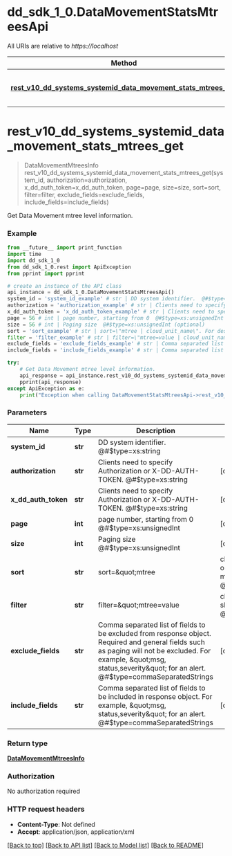 # dd_sdk_1_0.DataMovementStatsMtreesApi

All URIs are relative to *https://localhost*

Method | HTTP request | Description
------------- | ------------- | -------------
[**rest_v10_dd_systems_systemid_data_movement_stats_mtrees_get**](DataMovementStatsMtreesApi.md#rest_v10_dd_systems_systemid_data_movement_stats_mtrees_get) | **GET** /rest/v1.0/dd-systems/{SYSTEM-ID}/data-movement/stats/mtrees | Get Data Movement mtree level information.


# **rest_v10_dd_systems_systemid_data_movement_stats_mtrees_get**
> DataMovementMtreesInfo rest_v10_dd_systems_systemid_data_movement_stats_mtrees_get(system_id, authorization=authorization, x_dd_auth_token=x_dd_auth_token, page=page, size=size, sort=sort, filter=filter, exclude_fields=exclude_fields, include_fields=include_fields)

Get Data Movement mtree level information.

### Example
```python
from __future__ import print_function
import time
import dd_sdk_1_0
from dd_sdk_1_0.rest import ApiException
from pprint import pprint

# create an instance of the API class
api_instance = dd_sdk_1_0.DataMovementStatsMtreesApi()
system_id = 'system_id_example' # str | DD system identifier.  @#$type=xs:string
authorization = 'authorization_example' # str | Clients need to specify Authorization or X-DD-AUTH-TOKEN.  @#$type=xs:string (optional)
x_dd_auth_token = 'x_dd_auth_token_example' # str | Clients need to specify Authorization or X-DD-AUTH-TOKEN.  @#$type=xs:string (optional)
page = 56 # int | page number, starting from 0  @#$type=xs:unsignedInt (optional)
size = 56 # int | Paging size  @#$type=xs:unsignedInt (optional)
sort = 'sort_example' # str | sort=\"mtree | cloud_unit_name\". For descending order, prefix the key with a dash (-). Ex: -mtree  @#$type=dataMovementMtreesSortQuery (optional)
filter = 'filter_example' # str | filter=\"mtree=value | cloud_unit_name=value\". value should be a valid regular expression.  @#$type=dataMovementMtreesFilterQuery (optional)
exclude_fields = 'exclude_fields_example' # str | Comma separated list of fields to be excluded from response object. Required and general fields such as paging will not be excluded. For example, \"msg, status,severity\" for an alert.  @#$type=commaSeparatedStrings (optional)
include_fields = 'include_fields_example' # str | Comma separated list of fields to be included in response object. For example, \"msg, status,severity\" for an alert.  @#$type=commaSeparatedStrings (optional)

try:
    # Get Data Movement mtree level information.
    api_response = api_instance.rest_v10_dd_systems_systemid_data_movement_stats_mtrees_get(system_id, authorization=authorization, x_dd_auth_token=x_dd_auth_token, page=page, size=size, sort=sort, filter=filter, exclude_fields=exclude_fields, include_fields=include_fields)
    pprint(api_response)
except ApiException as e:
    print("Exception when calling DataMovementStatsMtreesApi->rest_v10_dd_systems_systemid_data_movement_stats_mtrees_get: %s\n" % e)
```

### Parameters

Name | Type | Description  | Notes
------------- | ------------- | ------------- | -------------
 **system_id** | **str**| DD system identifier.  @#$type&#x3D;xs:string | 
 **authorization** | **str**| Clients need to specify Authorization or X-DD-AUTH-TOKEN.  @#$type&#x3D;xs:string | [optional] 
 **x_dd_auth_token** | **str**| Clients need to specify Authorization or X-DD-AUTH-TOKEN.  @#$type&#x3D;xs:string | [optional] 
 **page** | **int**| page number, starting from 0  @#$type&#x3D;xs:unsignedInt | [optional] 
 **size** | **int**| Paging size  @#$type&#x3D;xs:unsignedInt | [optional] 
 **sort** | **str**| sort&#x3D;\&quot;mtree | cloud_unit_name\&quot;. For descending order, prefix the key with a dash (-). Ex: -mtree  @#$type&#x3D;dataMovementMtreesSortQuery | [optional] 
 **filter** | **str**| filter&#x3D;\&quot;mtree&#x3D;value | cloud_unit_name&#x3D;value\&quot;. value should be a valid regular expression.  @#$type&#x3D;dataMovementMtreesFilterQuery | [optional] 
 **exclude_fields** | **str**| Comma separated list of fields to be excluded from response object. Required and general fields such as paging will not be excluded. For example, \&quot;msg, status,severity\&quot; for an alert.  @#$type&#x3D;commaSeparatedStrings | [optional] 
 **include_fields** | **str**| Comma separated list of fields to be included in response object. For example, \&quot;msg, status,severity\&quot; for an alert.  @#$type&#x3D;commaSeparatedStrings | [optional] 

### Return type

[**DataMovementMtreesInfo**](DataMovementMtreesInfo.md)

### Authorization

No authorization required

### HTTP request headers

 - **Content-Type**: Not defined
 - **Accept**: application/json, application/xml

[[Back to top]](#) [[Back to API list]](../README.md#documentation-for-api-endpoints) [[Back to Model list]](../README.md#documentation-for-models) [[Back to README]](../README.md)

